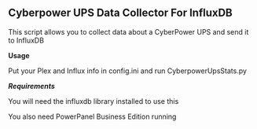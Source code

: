 **Cyberpower UPS Data Collector For InfluxDB**
------------------------------

This script allows you to collect data about a CyberPower UPS and send it to InfluxDB

**Usage**

Put your Plex and Influx info in config.ini and run CyberpowerUpsStats.py


***Requirements***

You will need the influxdb library installed to use this

You also need  PowerPanel Business Edition running